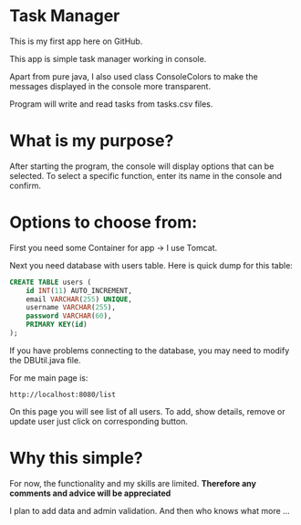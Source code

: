 # Task Manager
This is my first app here on GitHub.

This app is simple task manager working in console.

Apart from pure java, I also used class ConsoleColors to make the messages displayed in the console more transparent.

Program will write and read tasks from tasks.csv files.

# What is my purpose?
After starting the program, the console will display options that can be selected. To select a specific function, enter its name in the console and confirm.


# Options to choose from:
First you need some Container for app -> I use Tomcat.

Next you need database with users table. Here is quick dump for this table:

```sql
CREATE TABLE users (
    id INT(11) AUTO_INCREMENT,
    email VARCHAR(255) UNIQUE,
    username VARCHAR(255),
    password VARCHAR(60),
    PRIMARY KEY(id)
);
```

If you have problems connecting to the database, you may need to modify the DBUtil.java file.

For me main page is:
```
http://localhost:8080/list
```
On this page you will see list of all users. To add, show details, remove or update user just click on corresponding button.

# Why this simple?
For now, the functionality and my skills are limited. 
<b>Therefore any comments and advice will be appreciated</b>

I plan to add data and admin validation. And then who knows what more ...

